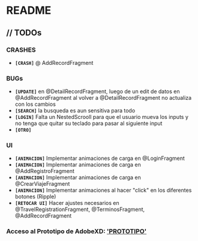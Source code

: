 # README



## // TODOs

### CRASHES

* **`[CRASH]`** @ AddRecordFragment

### BUGs
- **`[UPDATE]`** en @DetailRecordFragment, luego de un edit de datos en @AddRecordFragment al volver a @DetailRecordFragment no actualiza con los cambios
- **`[SEARCH]`** la busqueda es aun sensitiva para todo
- **`[LOGIN]`** Falta un NestedScrooll para que el usuario mueva los inputs y no tenga que quitar su teclado para pasar al siguiente input
- **`[OTRO]`** 

### UI

* **`[ANIMACION]`**  Implementar animaciones de carga en @LoginFragment
* **`[ANIMACION]`**  Implementar animaciones de carga en @AddRegistroFragment
* **`[ANIMACION]`**  Implementar animaciones de carga en @CrearViajeFragment
* **`[ANIMACION]`**  Implementar animaciones al hacer "click" en los diferentes botones (Ripple)
* **`[RETOCAR UI]`** Hacer ajustes necesarios en @TravelRegistrationFragment, @TerminosFragment, @AddRecordFragment


### Acceso al Prototipo de AdobeXD: ['PROTOTIPO'](https://xd.adobe.com/spec/8f2500a1-0b7e-4df0-5878-380707b12418-f914/screen/7e1ee5ac-8bc4-407d-8c55-fa88f8ba79f1/01-LOGIN)